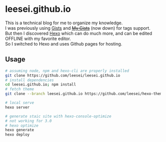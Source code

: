 # leesei.github.io

This is a technical blog for me to organize my knowledge.  
I was previously using [Gists](https://gist.github.com/) and ~~[My Gists](https://www.mygists.info/)~~ (now down) for tags support.  
But then I discovered [Hexo](http://hexo.io/) which can do much more, and can be edited OFFLINE with my favorite editor.  
So I switched to Hexo and uses Github pages for hosting.

## Usage

```sh
# assuming node, npm and hexo-cli are properly installed
git clone https://github.com/leesei/leesei.github.io
# install dependencies
cd leesei.github.io; npm install
# fetch theme
git clone --branch leesei.github.io https://github.com/leesei/hexo-theme-codeland.git themes/codeland

# local serve
hexo server

# generate staic site with hexo-console-optimize 
# not working for 3.0
# hexo optimize
hexo generate
hexo deploy
```

